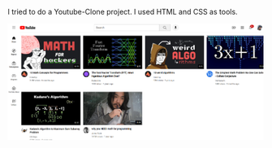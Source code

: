 I tried to do a Youtube-Clone project. I used HTML and CSS as tools.







![SS](https://github.com/Hamzaerend/Youtube-Clone/blob/main/Screenshot%20from%20project.png)
